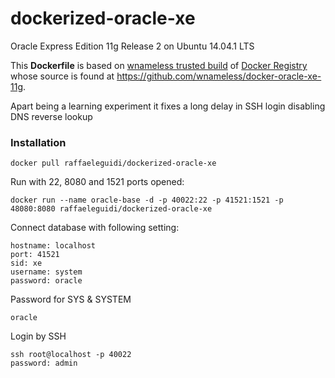 dockerized-oracle-xe
====================

Oracle Express Edition 11g Release 2 on Ubuntu 14.04.1 LTS

This **Dockerfile** is based on [wnameless trusted build](https://registry.hub.docker.com/u/wnameless/oracle-xe-11g/) of [Docker Registry](https://registry.hub.docker.com/) whose source is found at https://github.com/wnameless/docker-oracle-xe-11g. 

Apart being a learning experiment it fixes a long delay in SSH login disabling DNS reverse lookup

### Installation
```
docker pull raffaeleguidi/dockerized-oracle-xe
```

Run with 22, 8080 and 1521 ports opened:
```
docker run --name oracle-base -d -p 40022:22 -p 41521:1521 -p 48080:8080 raffaeleguidi/dockerized-oracle-xe
```

Connect database with following setting:
```
hostname: localhost
port: 41521
sid: xe
username: system
password: oracle
```

Password for SYS & SYSTEM
```
oracle
```

Login by SSH
```
ssh root@localhost -p 40022
password: admin
```
